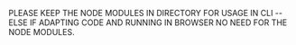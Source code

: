 PLEASE KEEP THE NODE MODULES IN DIRECTORY FOR USAGE IN CLI -- ELSE IF ADAPTING CODE AND RUNNING IN BROWSER NO NEED FOR THE NODE MODULES.
